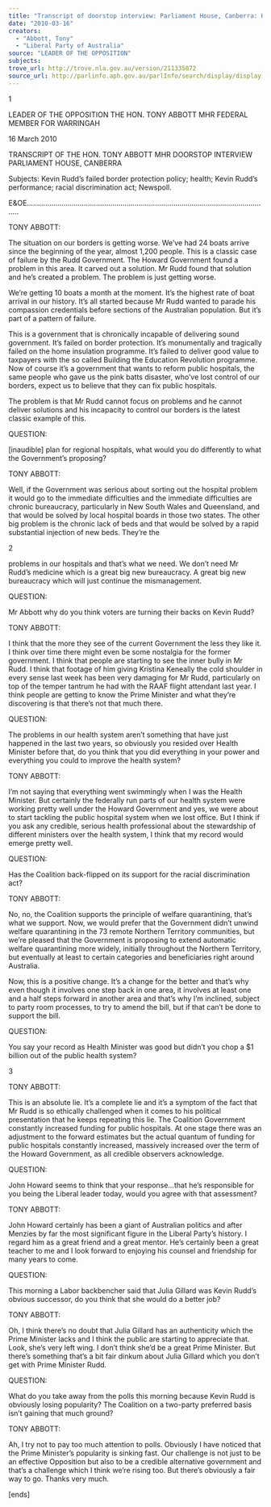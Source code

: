 ```yaml
---
title: "Transcript of doorstop interview: Parliament House, Canberra: Kevin Rudd's failed border protection policy; health; Kevin Rudd's performance; racial discrimination act; Newspoll."
date: "2010-03-16"
creators:
  - "Abbott, Tony"
  - "Liberal Party of Australia"
source: "LEADER OF THE OPPOSITION"
subjects:
trove_url: http://trove.nla.gov.au/version/211335872
source_url: http://parlinfo.aph.gov.au/parlInfo/search/display/display.w3p;query=Id%3A%22media/pressrel/V1BW6%22
---
```


  1 

 

 

 LEADER OF THE OPPOSITION  THE HON. TONY ABBOTT MHR  FEDERAL MEMBER FOR WARRINGAH   

 16 March 2010 

 

 TRANSCRIPT OF THE HON. TONY ABBOTT MHR   DOORSTOP INTERVIEW   PARLIAMENT HOUSE, CANBERRA   

 

 Subjects: Kevin Rudd’s failed border protection policy; health; Kevin Rudd’s performance; racial  discrimination act; Newspoll.   

 E&OE……………………….………………………………………………………………………………..   

 TONY ABBOTT:   

 The situation on our borders is getting worse. We’ve had 24 boats arrive since the beginning of the year,  almost 1,200 people. This is a classic case of failure by the Rudd Government. The Howard Government  found a problem in this area. It carved out a solution. Mr Rudd found that solution and he’s created a  problem. The problem is just getting worse.    

 We’re getting 10 boats a month at the moment. It’s the highest rate of boat arrival in our history. It’s all  started because Mr Rudd wanted to parade his compassion credentials before sections of the Australian  population. But it’s part of a pattern of failure.    

 This is a government that is chronically incapable of delivering sound government. It’s failed on border  protection. It’s monumentally and tragically failed on the home insulation programme. It’s failed to deliver  good value to taxpayers with the so called Building the Education Revolution programme. Now of course  it’s a government that wants to reform public hospitals, the same people who gave us the pink batts disaster,  who’ve lost control of our borders, expect us to believe that they can fix public hospitals.    

 The problem is that Mr Rudd cannot focus on problems and he cannot deliver solutions and his incapacity to  control our borders is the latest classic example of this.   

 QUESTION:   

 [inaudible] plan for regional hospitals, what would you do differently to what the Government’s proposing?   

 TONY ABBOTT:   

 Well, if the Government was serious about sorting out the hospital problem it would go to the immediate  difficulties and the immediate difficulties are chronic bureaucracy, particularly in New South Wales and  Queensland, and that would be solved by local hospital boards in those two states. The other big problem is  the chronic lack of beds and that would be solved by a rapid substantial injection of new beds. They’re the 

  2 

 problems in our hospitals and that’s what we need. We don’t need Mr Rudd’s medicine which is a great big  new bureaucracy. A great big new bureaucracy which will just continue the mismanagement.    

 QUESTION:   

 Mr Abbott why do you think voters are turning their backs on Kevin Rudd?   

 TONY ABBOTT:   

 I think that the more they see of the current Government the less they like it. I think over time there might  even be some nostalgia for the former government. I think that people are starting to see the inner bully in  Mr Rudd. I think that footage of him giving Kristina Keneally the cold shoulder in every sense last week has  been very damaging for Mr Rudd, particularly on top of the temper tantrum he had with the RAAF flight  attendant last year. I think people are getting to know the Prime Minister and what they’re discovering is  that there’s not that much there.    

 QUESTION:   

 The problems in our health system aren’t something that have just happened in the last two years, so  obviously you resided over Health Minister before that, do you think that you did everything in your power  and everything you could to improve the health system?   

 TONY ABBOTT:   

 I’m not saying that everything went swimmingly when I was the Health Minister. But certainly the federally  run parts of our health system were working pretty well under the Howard Government and yes, we were  about to start tackling the public hospital system when we lost office. But I think if you ask any credible,  serious health professional about the stewardship of different ministers over the health system, I think that  my record would emerge pretty well.   

 QUESTION:   

 Has the Coalition back-flipped on its support for the racial discrimination act?   

 TONY ABBOTT:   

 No, no, the Coalition supports the principle of welfare quarantining, that’s what we support. Now, we would  prefer that the Government didn’t unwind welfare quarantining in the 73 remote Northern Territory  communities, but we’re pleased that the Government is proposing to extend automatic welfare quarantining  more widely, initially throughout the Northern Territory, but eventually at least to certain categories and  beneficiaries right around Australia.    

 Now, this is a positive change. It’s a change for the better and that’s why even though it involves one step  back in one area, it involves at least one and a half steps forward in another area and that’s why I’m inclined,  subject to party room processes, to try to amend the bill, but if that can’t be done to support the bill.   

 QUESTION:   

 You say your record as Health Minister was good but didn’t you chop a $1 billion out of the public health  system?   

 

 

 

  3 

 TONY ABBOTT:   

 This is an absolute lie. It’s a complete lie and it’s a symptom of the fact that Mr Rudd is so ethically  challenged when it comes to his political presentation that he keeps repeating this lie. The Coalition  Government constantly increased funding for public hospitals. At one stage there was an adjustment to the  forward estimates but the actual quantum of funding for public hospitals constantly increased, massively  increased over the term of the Howard Government, as all credible observers acknowledge.   

 QUESTION:   

 John Howard seems to think that your response…that he’s responsible for you being the Liberal leader  today, would you agree with that assessment?   

 TONY ABBOTT:   

 John Howard certainly has been a giant of Australian politics and after Menzies by far the most significant  figure in the Liberal Party’s history. I regard him as a great friend and a great mentor. He’s certainly been a  great teacher to me and I look forward to enjoying his counsel and friendship for many years to come.   

 QUESTION:   

 This morning a Labor backbencher said that Julia Gillard was Kevin Rudd’s obvious successor, do you think  that she would do a better job?   

 TONY ABBOTT:   

 Oh, I think there’s no doubt that Julia Gillard has an authenticity which the Prime Minister lacks and I think  the public are starting to appreciate that. Look, she’s very left wing. I don’t think she’d be a great Prime  Minister. But there’s something that’s a bit fair dinkum about Julia Gillard which you don’t get with Prime  Minister Rudd.   

 QUESTION:   

 What do you take away from the polls this morning because Kevin Rudd is obviously losing popularity? The  Coalition on a two-party preferred basis isn’t gaining that much ground?   

 TONY ABBOTT:   

 Ah, I try not to pay too much attention to polls. Obviously I have noticed that the Prime Minister’s  popularity is sinking fast. Our challenge is not just to be an effective Opposition but also to be a credible  alternative government and that’s a challenge which I think we’re rising too. But there’s obviously a fair  way to go. Thanks very much.   

 [ends]       

